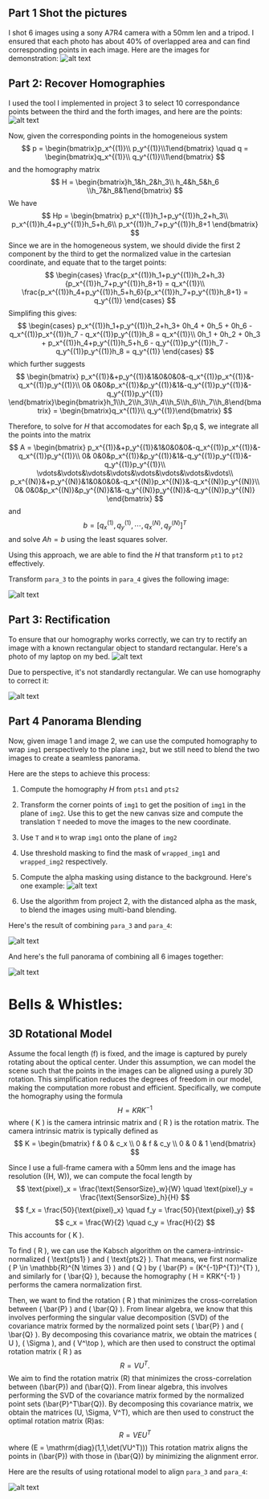 ## Part 1 Shot the pictures

I shot 6 images using a sony A7R4 camera with a 50mm len and a tripod. I ensured that each photo has about 40% of overlapped area and can find corresponding points in each image.
Here are the images for demonstration:
![alt text](./images/demo.png)

## Part 2: Recover Homographies
I used the tool I implemented in project 3 to select 10 correspondance points between the third and the forth images, and here are the points:
![alt text](./images/points.png)

Now, given the corresponding points in the homogeneious system
$$
p = \begin{bmatrix}p_x^{(1)}\\ p_y^{(1)}\\1\end{bmatrix} \quad q = \begin{bmatrix}q_x^{(1)}\\ q_y^{(1)}\\1\end{bmatrix}
$$
and the homography matrix 
$$
H = \begin{bmatrix}h_1&h_2&h_3\\ h_4&h_5&h_6 \\h_7&h_8&1\end{bmatrix}
$$
We have
$$
Hp = \begin{bmatrix}
p_x^{(1)}h_1+p_y^{(1)}h_2+h_3\\
p_x^{(1)}h_4+p_y^{(1)}h_5+h_6\\
p_x^{(1)}h_7+p_y^{(1)}h_8+1
\end{bmatrix}
$$
Since we are in the homogeneous system, we should divide the first 2 component by the third to get the normalized value in the cartesian coordinate, and equate that to the target points:
$$
\begin{cases}
\frac{p_x^{(1)}h_1+p_y^{(1)}h_2+h_3}{p_x^{(1)}h_7+p_y^{(1)}h_8+1} = q_x^{(1)}\\
\frac{p_x^{(1)}h_4+p_y^{(1)}h_5+h_6}{p_x^{(1)}h_7+p_y^{(1)}h_8+1} = q_y^{(1)}
\end{cases}
$$
Simplifing this gives:
$$
\begin{cases}
p_x^{(1)}h_1+p_y^{(1)}h_2+h_3+ 0h_4 + 0h_5 + 0h_6 - q_x^{(1)}p_x^{(1)}h_7 - q_x^{(1)}p_y^{(1)}h_8 = q_x^{(1)}\\
0h_1 + 0h_2 + 0h_3 + p_x^{(1)}h_4+p_y^{(1)}h_5+h_6 - q_y^{(1)}p_y^{(1)}h_7 - q_y^{(1)}p_y^{(1)}h_8 = q_y^{(1)}
\end{cases}
$$
which further suggests
$$
\begin{bmatrix}
p_x^{(1)}&+p_y^{(1)}&1&0&0&0&-q_x^{(1)}p_x^{(1)}&-q_x^{(1)}p_y^{(1)}\\
0& 0&0&p_x^{(1)}&p_y^{(1)}&1&-q_y^{(1)}p_y^{(1)}&-q_y^{(1)}p_y^{(1)}
\end{bmatrix}\begin{bmatrix}h_1\\h_2\\h_3\\h_4\\h_5\\h_6\\h_7\\h_8\end{bmatrix} = \begin{bmatrix}q_x^{(1)}\\ q_y^{(1)}\end{bmatrix}
$$

Therefore, to solve for $H$ that accomodates for each $p,q  $, we integrate all the points into the matrix
$$
A = \begin{bmatrix}
p_x^{(1)}&+p_y^{(1)}&1&0&0&0&-q_x^{(1)}p_x^{(1)}&-q_x^{(1)}p_y^{(1)}\\
0& 0&0&p_x^{(1)}&p_y^{(1)}&1&-q_y^{(1)}p_y^{(1)}&-q_y^{(1)}p_y^{(1)}\\
\vdots&\vdots&\vdots&\vdots&\vdots&\vdots&\vdots&\vdots\\
p_x^{(N)}&+p_y^{(N)}&1&0&0&0&-q_x^{(N)}p_x^{(N)}&-q_x^{(N)}p_y^{(N)}\\
0& 0&0&p_x^{(N)}&p_y^{(N)}&1&-q_y^{(N)}p_y^{(N)}&-q_y^{(N)}p_y^{(N)}
\end{bmatrix}
$$
and
$$
b = [q_x^{(1)}, q_y^{(1)}, \cdots, q_x^{(N)}, q_y^{(N)}]^{T}
$$
and solve $Ah = b$ using the least squares solver. 

Using this approach, we are able to find the $H$ that transform `pt1` to `pt2` effectively.

Transform `para_3` to the points in `para_4` gives the following image:

![alt text](./images/transform.png)

## Part 3: Rectification

To ensure that our homography works correctly, we can try to rectify an image with a known rectangular object to standard rectangular. Here's a photo of my laptop on my bed. 
![alt text](./images/laptop.png)

Due to perspective, it's not standardly rectangular. We can use homography to correct it:

![alt text](./images/laptop_c.png)

## Part 4 Panorama Blending

Now, given image 1 and image 2, we can use the computed homography to wrap `img1` perspectively to the plane `img2`, but we still need to blend the two images to create a seamless panorama.

Here are the steps to achieve this process:

1. Compute the homography $H$ from `pts1` and `pts2`

2. Transform the corner points of `img1` to get the position of `img1` in the plane of `img2`. Use this to get the new canvas size and compute the translation `T` needed to move the images to the new coordinate.

3. Use `T` and `H` to wrap `img1` onto the plane of `img2`

4. Use threshold masking to find the mask of `wrapped_img1` and `wrapped_img2` respectively.

5. Compute the alpha masking using distance to the background. Here's one example:
![alt text](./images/alpha.png)

6. Use the algorithm from project 2, with the distanced alpha as the mask, to blend the images using multi-band blending.

Here's the result of combining `para_3` and `para_4`:

![alt text](./images/paranoma.jpg)

And here's the full panorama of combining all 6 images together:

![alt text](./images/full.jpg)


# Bells & Whistles:

## 3D Rotational Model

Assume the focal length \(f\) is fixed, and the image is captured by purely rotating about the optical center. Under this assumption, we can model the scene such that the points in the images can be aligned using a purely 3D rotation. This simplification reduces the degrees of freedom in our model, making the computation more robust and efficient.
Specifically, we compute the homography using the formula
$$
H = KRK^{-1}
$$
where \( K \) is the camera intrinsic matrix and \( R \) is the rotation matrix. The camera intrinsic matrix is typically defined as
$$
K = \begin{bmatrix}
f & 0 & c_x \\
0 & f & c_y \\
0 & 0 & 1
\end{bmatrix}
$$

Since I use a full-frame camera with a 50mm lens and the image has resolution \((H, W)\), we can compute the focal length by
$$
\text{pixel}_x = \frac{\text{SensorSize}_w}{W} \quad \text{pixel}_y = \frac{\text{SensorSize}_h}{H}
$$
$$
f_x = \frac{50}{\text{pixel}_x} \quad f_y = \frac{50}{\text{pixel}_y}
$$
$$
c_x = \frac{W}{2} \quad c_y = \frac{H}{2}
$$
This accounts for \( K \).

To find \( R \), we can use the Kabsch algorithm on the camera-intrinsic-normalized \( \text{pts1} \) and \( \text{pts2} \). That means, we first normalize \( P \in \mathbb{R}^{N \times 3} \) and \( Q \) by \( \bar{P} = (K^{-1}P^{T})^{T} \), and similarly for \( \bar{Q} \), because the homography \( H = KRK^{-1} \) performs the camera normalization first.

Then, we want to find the rotation \( R \) that minimizes the cross-correlation between \( \bar{P} \) and \( \bar{Q} \). From linear algebra, we know that this involves performing the singular value decomposition (SVD) of the covariance matrix formed by the normalized point sets \( \bar{P} \) and \( \bar{Q} \). By decomposing this covariance matrix, we obtain the matrices \( U \), \( \Sigma \), and \( V^\top \), which are then used to construct the optimal rotation matrix \( R \) as
$$
R = V U^T.
$$
We aim to find the rotation matrix \(R\) that minimizes the cross-correlation between \(\bar{P}\) and \(\bar{Q}\). From linear algebra, this involves performing the SVD of the covariance matrix formed by the normalized point sets (\bar{P}^T\bar{Q}\). By decomposing this covariance matrix, we obtain the matrices \(U, \Sigma, V^T\), which are then used to construct the optimal rotation matrix \(R\)as:
$$
R = VEU^T
$$
where \(E = \mathrm{diag}(1,1,\det(VU^T))\)
This rotation matrix aligns the points in \(\bar{P}\) with those in \(\bar{Q}\) by minimizing the alignment error.

Here are the results of using rotational model to align `para_3` and `para_4`:

![alt text](./images/rotate_3_4.png)
